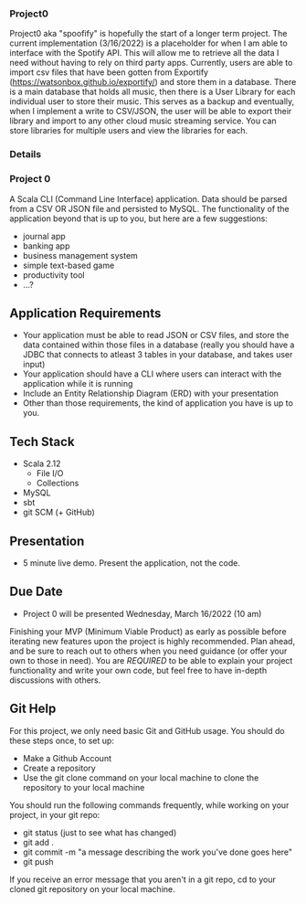 ### Project0
Project0 aka "spoofify" is hopefully the start of a longer term project. 
The current implementation (3/16/2022) is a placeholder for when I am able to interface with the Spotify API. This will allow me to retrieve all the data I need without having to rely on third party apps. Currently, users are able to import csv files that have been gotten from Exportify (https://watsonbox.github.io/exportify/) and store them in a database. There is a main database that holds all music, then there is a User Library for each individual user to store their music. This serves as a backup and eventually, when I implement a write to CSV/JSON, the user will be able to export their library and import to any other cloud music streaming service. You can store libraries for multiple users and view the libraries for each.

### Details
### Project 0
A Scala CLI (Command Line Interface) application.  Data should be parsed from a CSV OR JSON file and persisted to  MySQL. The functionality of the application beyond that is up to you, but here are a few suggestions:
- journal app
- banking app
- business management system
- simple text-based game
- productivity tool
- ...?

## Application Requirements
- Your application must be able to read JSON or CSV files, and store the data contained within those files in a database (really you should have a JDBC that connects to atleast 3 tables in your database, and takes user input)
- Your application should have a CLI where users can interact with the application while it is running
- Include an Entity Relationship Diagram (ERD) with your presentation
- Other than those requirements, the kind of application you have is up to you.

## Tech Stack
- Scala 2.12
  - File I/O
  - Collections
- MySQL
- sbt
- git SCM (+ GitHub)

## Presentation
- 5 minute live demo.  Present the application, not the code.

## Due Date
- Project 0 will be presented Wednesday, March 16/2022 (10 am)

Finishing your MVP (Minimum Viable Product) as early as possible before iterating new features upon the project is highly recommended.  Plan ahead, and be sure to reach out to others when you need guidance (or offer your own to those in need).  You are *REQUIRED* to be able to explain your project functionality and write your own code, but feel free to have in-depth discussions with others.

## Git Help

For this project, we only need basic Git and GitHub usage.  You should do these steps once, to set up:
- Make a Github Account
- Create a repository
- Use the git clone command on your local machine to clone the repository to your local machine

You should run the following commands frequently, while working on your project, in your git repo:
- git status (just to see what has changed)
- git add .
- git commit -m "a message describing the work you've done goes here"
- git push

If you receive an error message that you aren't in a git repo, cd to your cloned git repository on your local machine.
